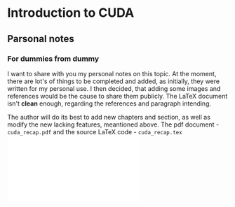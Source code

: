 # Introduction to CUDA
## Parsonal notes
### For dummies from dummy

I want to share with you my personal notes on this topic. At the moment, 
there are lot's of things to be completed and added, as initially, they were written for my personal use. 
I then decided, that adding some images and references would be the cause to share them publicly. 
The LaTeX document isn't __clean__ enough, regarding the references and paragraph intending. 

The author will do its best to add new chapters and section, as well as modify the new lacking features, meantioned above.
The pdf document - `cuda_recap.pdf` and the source LaTeX code - `cuda_recap.tex`
![notes on cuda](cuda_recap.pdf "notes on cuda")
